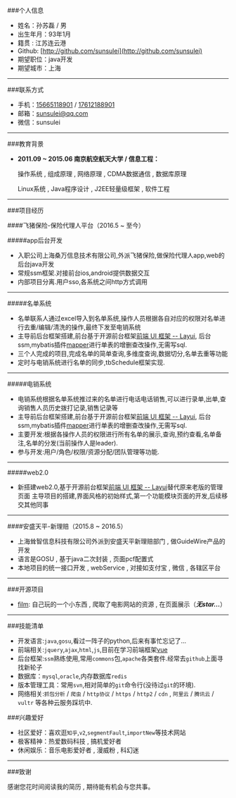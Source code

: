 ###个人信息

 - 姓名：孙苏磊 / 男
 - 出生年月：93年1月
 - 籍贯 : 江苏连云港 
 - Github: [http://github.com/sunsulei](http://github.com/sunsulei)
 - 期望职位：java开发
 - 期望城市：上海
---

###联系方式
- 手机：[15665118901](tel://15665118901) / [17612188901](tel://17612188901)
- 邮箱：[sunsulei@qq.com](mailto://sunsulei@qq.com?subject=我们要你了...)
- 微信：sunsulei
---

###教育背景
 - **2011.09 ~ 2015.06 南京航空航天大学 / 信息工程：**

   操作系统 , 组成原理 , 网络原理 , CDMA数据通信 , 数据库原理
   
   Linux系统 , Java程序设计 , J2EE轻量级框架 , 软件工程
---

###项目经历

####飞猪保险-保险代理人平台（2016.5 ~ 至今）

#####app后台开发
- 入职公司上海桑万信息技术有限公司,外派飞猪保险,做保险代理人app,web的后台java开发
- 常规ssm框架.对接前台ios,android提供数据交互
- 内部项目分离.用户sso,各系统之间http方式调用
---
#####名单系统
- 名单联系人通过excel导入到名单系统,操作人员根据各自对应的权限对名单进行去重/编辑/清洗的操作,最终下发至电销系统
- 主导前后台框架搭建,前台基于开源前台框架[前端 UI 框架 -- Layui](http://http://www.layui.com),
  后台ssm,mybatis插件[mapper](https://github.com/abel533/Mapper)进行单表的增删查改操作,无需写sql.
- 三个人完成的项目,完成名单的简单查询,多维度查询,数据切分,名单去重等功能
- 定时与电销系统进行名单的同步,tbSchedule框架实现.

---
#####电销系统
- 电销系统根据名单系统推过来的名单进行电话电话销售,可以进行录单,出单,查询销售人员历史拨打记录,销售记录等
- 主导前后台框架搭建,前台基于开源前台框架[前端 UI 框架 -- Layui](http://http://www.layui.com),
后台ssm,mybatis插件[mapper](https://github.com/abel533/Mapper)进行单表的增删查改操作,无需写sql.
- 主要开发:根据各操作人员的权限进行所有名单的展示,查询,预约查看,名单备注,名单的分发(当前操作人是leader).
- 参与开发:用户/角色/权限/资源分配/团队管理等功能.

---
#####web2.0
- 新搭建web2.0,基于开源前台框架[前端 UI 框架 -- Layui](http://http://www.layui.com)替代原来老版的管理页面
 主导项目的搭建,界面风格的初始样式,第一个功能模块页面的开发,后续移交其他同事

---

####安盛天平-新理赔（2015.8 ~ 2016.5）
- 上海耸智信息科技有限公司外派到安盛天平新理赔部门 , 做GuideWire产品的开发
- 语言是GOSU , 基于java二次封装 , 页面pcf配置式
- 本地项目的统一接口开发 , webService , 对接如支付宝 , 微信 , 各辖区平台
---

###开源项目
 - [film](https://github.com/sunsulei/film): 自己玩的一个小东西 , 爬取了电影网站的资源 , 在页面展示（***无star...***）
---

###技能清单


- 开发语言:`java`,`gosu`,看过一阵子的python,后来有事忙忘记了...
- 前端相关:`jquery`,`ajax`,`html`,`js`,目前在学习前端框架[vue](https://cn.vuejs.org/v2/guide/)
- 后台框架:`ssm`熟练使用,常用`commons`包,`apache`各类套件.经常去`github`上面寻找新轮子
- 数据库：`mysql`,`oracle`,内存数据库`redis`
- 版本管理工具：常用`svn`,相对简单的`git`命令行(没待过`git`的环境).
- 网络相关:`抓包分析` / `爬虫` / `http协议` / `https` / `http2` / `cdn` , `阿里云` / `腾讯云` / `vultr` 等各种云服务踩坑中.



###兴趣爱好

- 社区爱好：喜欢逛`知乎`,`v2`,`segmentFault`,`importNew`等技术网站
- 极客精神：热爱数码科技 , 搞机爱好者
- 休闲娱乐：音乐电影爱好者 , 漫威粉 , 科幻迷
---

###致谢

感谢您花时间阅读我的简历 , 期待能有机会与您共事。
